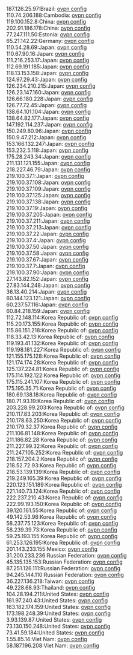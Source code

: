 187.126.25.97:Brazil: [ovpn config](vpn/187_126_25_97.ovpn)  
110.74.206.188:Cambodia: [ovpn config](vpn/110_74_206_188.ovpn)  
119.100.152.8:China: [ovpn config](vpn/119_100_152_8.ovpn)  
202.91.186.178:China: [ovpn config](vpn/202_91_186_178.ovpn)  
77.247.111.50:Estonia: [ovpn config](vpn/77_247_111_50.ovpn)  
65.21.142.22:Germany: [ovpn config](vpn/65_21_142_22.ovpn)  
110.54.28.69:Japan: [ovpn config](vpn/110_54_28_69.ovpn)  
110.67.90.16:Japan: [ovpn config](vpn/110_67_90_16.ovpn)  
111.216.253.17:Japan: [ovpn config](vpn/111_216_253_17.ovpn)  
112.69.191.185:Japan: [ovpn config](vpn/112_69_191_185.ovpn)  
118.13.153.158:Japan: [ovpn config](vpn/118_13_153_158.ovpn)  
124.97.29.43:Japan: [ovpn config](vpn/124_97_29_43.ovpn)  
126.234.210.215:Japan: [ovpn config](vpn/126_234_210_215.ovpn)  
126.23.147.160:Japan: [ovpn config](vpn/126_23_147_160.ovpn)  
126.66.180.228:Japan: [ovpn config](vpn/126_66_180_228.ovpn)  
126.77.72.45:Japan: [ovpn config](vpn/126_77_72_45.ovpn)  
138.64.101.104:Japan: [ovpn config](vpn/138_64_101_104.ovpn)  
138.64.82.177:Japan: [ovpn config](vpn/138_64_82_177.ovpn)  
147.192.114.237:Japan: [ovpn config](vpn/147_192_114_237.ovpn)  
150.249.80.96:Japan: [ovpn config](vpn/150_249_80_96.ovpn)  
150.9.47.212:Japan: [ovpn config](vpn/150_9_47_212.ovpn)  
153.166.132.247:Japan: [ovpn config](vpn/153_166_132_247.ovpn)  
153.232.5.118:Japan: [ovpn config](vpn/153_232_5_118.ovpn)  
175.28.243.34:Japan: [ovpn config](vpn/175_28_243_34.ovpn)  
211.131.121.155:Japan: [ovpn config](vpn/211_131_121_155.ovpn)  
218.227.46.79:Japan: [ovpn config](vpn/218_227_46_79.ovpn)  
219.100.37.1:Japan: [ovpn config](vpn/219_100_37_1.ovpn)  
219.100.37.108:Japan: [ovpn config](vpn/219_100_37_108.ovpn)  
219.100.37.109:Japan: [ovpn config](vpn/219_100_37_109.ovpn)  
219.100.37.125:Japan: [ovpn config](vpn/219_100_37_125.ovpn)  
219.100.37.138:Japan: [ovpn config](vpn/219_100_37_138.ovpn)  
219.100.37.19:Japan: [ovpn config](vpn/219_100_37_19.ovpn)  
219.100.37.205:Japan: [ovpn config](vpn/219_100_37_205.ovpn)  
219.100.37.211:Japan: [ovpn config](vpn/219_100_37_211.ovpn)  
219.100.37.213:Japan: [ovpn config](vpn/219_100_37_213.ovpn)  
219.100.37.22:Japan: [ovpn config](vpn/219_100_37_22.ovpn)  
219.100.37.4:Japan: [ovpn config](vpn/219_100_37_4.ovpn)  
219.100.37.50:Japan: [ovpn config](vpn/219_100_37_50.ovpn)  
219.100.37.58:Japan: [ovpn config](vpn/219_100_37_58.ovpn)  
219.100.37.67:Japan: [ovpn config](vpn/219_100_37_67.ovpn)  
219.100.37.7:Japan: [ovpn config](vpn/219_100_37_7.ovpn)  
219.100.37.90:Japan: [ovpn config](vpn/219_100_37_90.ovpn)  
27.143.82.152:Japan: [ovpn config](vpn/27_143_82_152.ovpn)  
27.83.144.248:Japan: [ovpn config](vpn/27_83_144_248.ovpn)  
36.13.40.214:Japan: [ovpn config](vpn/36_13_40_214.ovpn)  
60.144.123.121:Japan: [ovpn config](vpn/60_144_123_121.ovpn)  
60.237.57.116:Japan: [ovpn config](vpn/60_237_57_116.ovpn)  
60.84.218.159:Japan: [ovpn config](vpn/60_84_218_159.ovpn)  
112.72.148.114:Korea Republic of: [ovpn config](vpn/112_72_148_114.ovpn)  
115.20.173.155:Korea Republic of: [ovpn config](vpn/115_20_173_155.ovpn)  
115.86.151.218:Korea Republic of: [ovpn config](vpn/115_86_151_218.ovpn)  
118.33.42.13:Korea Republic of: [ovpn config](vpn/118_33_42_13.ovpn)  
119.193.41.132:Korea Republic of: [ovpn config](vpn/119_193_41_132.ovpn)  
119.198.181.227:Korea Republic of: [ovpn config](vpn/119_198_181_227.ovpn)  
121.155.175.128:Korea Republic of: [ovpn config](vpn/121_155_175_128.ovpn)  
121.174.174.28:Korea Republic of: [ovpn config](vpn/121_174_174_28.ovpn)  
125.137.224.81:Korea Republic of: [ovpn config](vpn/125_137_224_81.ovpn)  
175.114.192.122:Korea Republic of: [ovpn config](vpn/175_114_192_122.ovpn)  
175.115.241.107:Korea Republic of: [ovpn config](vpn/175_115_241_107.ovpn)  
175.195.35.71:Korea Republic of: [ovpn config](vpn/175_195_35_71.ovpn)  
180.69.138.18:Korea Republic of: [ovpn config](vpn/180_69_138_18.ovpn)  
180.71.93.19:Korea Republic of: [ovpn config](vpn/180_71_93_19.ovpn)  
203.228.99.203:Korea Republic of: [ovpn config](vpn/203_228_99_203.ovpn)  
210.117.83.203:Korea Republic of: [ovpn config](vpn/210_117_83_203.ovpn)  
210.178.63.250:Korea Republic of: [ovpn config](vpn/210_178_63_250.ovpn)  
210.179.32.37:Korea Republic of: [ovpn config](vpn/210_179_32_37.ovpn)  
211.106.81.148:Korea Republic of: [ovpn config](vpn/211_106_81_148.ovpn)  
211.186.82.28:Korea Republic of: [ovpn config](vpn/211_186_82_28.ovpn)  
211.227.99.32:Korea Republic of: [ovpn config](vpn/211_227_99_32.ovpn)  
211.247.105.252:Korea Republic of: [ovpn config](vpn/211_247_105_252.ovpn)  
218.157.204.2:Korea Republic of: [ovpn config](vpn/218_157_204_2.ovpn)  
218.52.72.93:Korea Republic of: [ovpn config](vpn/218_52_72_93.ovpn)  
218.53.139.139:Korea Republic of: [ovpn config](vpn/218_53_139_139.ovpn)  
219.249.165.39:Korea Republic of: [ovpn config](vpn/219_249_165_39.ovpn)  
220.123.151.189:Korea Republic of: [ovpn config](vpn/220_123_151_189.ovpn)  
221.140.73.124:Korea Republic of: [ovpn config](vpn/221_140_73_124.ovpn)  
222.237.210.43:Korea Republic of: [ovpn config](vpn/222_237_210_43.ovpn)  
222.99.193.150:Korea Republic of: [ovpn config](vpn/222_99_193_150.ovpn)  
39.120.161.55:Korea Republic of: [ovpn config](vpn/39_120_161_55.ovpn)  
49.142.53.98:Korea Republic of: [ovpn config](vpn/49_142_53_98.ovpn)  
58.237.75.123:Korea Republic of: [ovpn config](vpn/58_237_75_123.ovpn)  
58.239.39.73:Korea Republic of: [ovpn config](vpn/58_239_39_73.ovpn)  
59.25.193.155:Korea Republic of: [ovpn config](vpn/59_25_193_155.ovpn)  
61.253.126.195:Korea Republic of: [ovpn config](vpn/61_253_126_195.ovpn)  
201.143.233.155:Mexico: [ovpn config](vpn/201_143_233_155.ovpn)  
31.200.233.236:Russian Federation: [ovpn config](vpn/31_200_233_236.ovpn)  
45.135.135.153:Russian Federation: [ovpn config](vpn/45_135_135_153.ovpn)  
87.251.126.111:Russian Federation: [ovpn config](vpn/87_251_126_111.ovpn)  
94.245.144.110:Russian Federation: [ovpn config](vpn/94_245_144_110.ovpn)  
36.227.136.218:Taiwan: [ovpn config](vpn/36_227_136_218.ovpn)  
49.228.68.93:Thailand: [ovpn config](vpn/49_228_68_93.ovpn)  
104.28.194.211:United States: [ovpn config](vpn/104_28_194_211.ovpn)  
161.97.240.43:United States: [ovpn config](vpn/161_97_240_43.ovpn)  
163.182.174.159:United States: [ovpn config](vpn/163_182_174_159.ovpn)  
173.198.248.39:United States: [ovpn config](vpn/173_198_248_39.ovpn)  
3.93.139.87:United States: [ovpn config](vpn/3_93_139_87.ovpn)  
73.130.150.248:United States: [ovpn config](vpn/73_130_150_248.ovpn)  
73.41.59.184:United States: [ovpn config](vpn/73_41_59_184.ovpn)  
1.55.85.14:Viet Nam: [ovpn config](vpn/1_55_85_14.ovpn)  
58.187.196.208:Viet Nam: [ovpn config](vpn/58_187_196_208.ovpn)  
